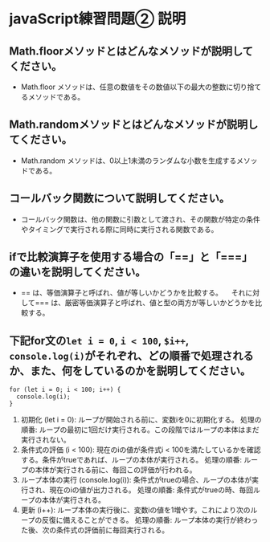 # javaScript練習問題② 説明

## Math.floorメソッドとはどんなメソッドが説明してください。
- Math.floor メソッドは、任意の数値をその数値以下の最大の整数に切り捨てるメソッドである。

## Math.randomメソッドとはどんなメソッドが説明してください。
- Math.random メソッドは、0以上1未満のランダムな小数を生成するメソッドである。

## コールバック関数について説明してください。
- コールバック関数は、他の関数に引数として渡され、その関数が特定の条件やタイミングで実行される際に同時に実行される関数である。

## ifで比較演算子を使用する場合の「==」と「===」の違いを説明してください。
- == は、等価演算子と呼ばれ、値が等しいかどうかを比較する。
　それに対して=== は、厳密等価演算子と呼ばれ、値と型の両方が等しいかどうかを比較する。

## 下記for文の`let i = 0`, `i < 100`, `$i++`, `console.log(i)`がそれぞれ、どの順番で処理されるか、また、何をしているのかを説明してください。

```
for (let i = 0; i < 100; i++) {
  console.log(i);
}
```

1. 初期化 (let i = 0):
ループが開始される前に、変数iを0に初期化する。
処理の順番: ループの最初に1回だけ実行される。この段階ではループの本体はまだ実行されない。
2. 条件式の評価 (i < 100):
現在のiの値が条件式i < 100を満たしているかを確認する。条件がtrueであれば、ループの本体が実行される。
処理の順番: ループの本体が実行される前に、毎回この評価が行われる。
3. ループ本体の実行 (console.log(i)):
条件式がtrueの場合、ループの本体が実行され、現在のiの値が出力される。
処理の順番: 条件式がtrueの時、毎回ループの本体が実行される。
4. 更新 (i++):
ループ本体の実行後に、変数iの値を1増やす。これにより次のループの反復に備えることができる。
処理の順番: ループ本体の実行が終わった後、次の条件式の評価前に毎回実行される。